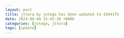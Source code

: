 ```yaml
---
layout: post
title: jttora by jotego has been updated to 42941f5
date: 2024-08-09 15:42:30 +0000
categories: [jotego, jttora]
tags: [update]
---
```


